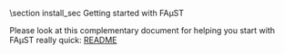 \section install_sec Getting started with FAµST


Please look at this complementary document for helping you start with FAµST really quick: [README](./md_README.html)


